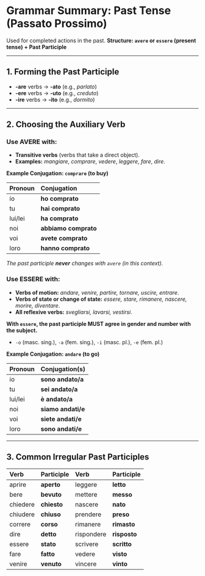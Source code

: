 
# Grammar Summary: Past Tense (Passato Prossimo)

Used for completed actions in the past. **Structure: `avere` or `essere` (present tense) + Past Participle**

---

## 1. Forming the Past Participle

*   **-are** verbs &rarr; **-ato** (e.g., *parlato*)
*   **-ere** verbs &rarr; **-uto** (e.g., *creduto*)
*   **-ire** verbs &rarr; **-ito** (e.g., *dormito*)

---

## 2. Choosing the Auxiliary Verb

### Use AVERE with:

*   **Transitive verbs** (verbs that take a direct object).
*   **Examples:** *mangiare*, *comprare*, *vedere*, *leggere*, *fare*, *dire*.

**Example Conjugation: `comprare` (to buy)**

| Pronoun | Conjugation      |
| :------ | :--------------- |
| io      | **ho comprato**  |
| tu      | **hai comprato** |
| lui/lei | **ha comprato**  |
| noi     | **abbiamo comprato** |
| voi     | **avete comprato** |
| loro    | **hanno comprato** |

*The past participle **never** changes with `avere` (in this context).* 

### Use ESSERE with:

*   **Verbs of motion:** *andare, venire, partire, tornare, uscire, entrare*.
*   **Verbs of state or change of state:** *essere, stare, rimanere, nascere, morire, diventare*.
*   **All reflexive verbs:** *svegliarsi, lavarsi, vestirsi*.

**With `essere`, the past participle MUST agree in gender and number with the subject.**
*   `-o` (masc. sing.), `-a` (fem. sing.), `-i` (masc. pl.), `-e` (fem. pl.)

**Example Conjugation: `andare` (to go)**

| Pronoun | Conjugation(s)                               |
| :------ | :------------------------------------------- |
| io      | **sono andato/a**                            |
| tu      | **sei andato/a**                             |
| lui/lei | **è andato/a**                               |
| noi     | **siamo andati/e**                           |
| voi     | **siete andati/e**                           |
| loro    | **sono andati/e**                            |

---

## 3. Common Irregular Past Participles

| Verb       | Participle | Verb       | Participle |
| :--------- | :--------- | :--------- | :--------- |
| aprire     | **aperto** | leggere    | **letto**  |
| bere       | **bevuto** | mettere    | **messo**  |
| chiedere   | **chiesto**| nascere    | **nato**   |
| chiudere   | **chiuso** | prendere   | **preso**  |
| correre    | **corso**  | rimanere   | **rimasto**|
| dire       | **detto**  | rispondere | **risposto**|
| essere     | **stato**  | scrivere   | **scritto**|
| fare       | **fatto**  | vedere     | **visto**  |
| venire     | **venuto** | vincere    | **vinto**  |
